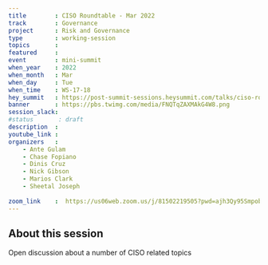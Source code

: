 ```yaml
---
title        : CISO Roundtable - Mar 2022
track        : Governance
project      : Risk and Governance
type         : working-session
topics       :
featured     :
event        : mini-summit
when_year    : 2022
when_month   : Mar
when_day     : Tue
when_time    : WS-17-18
hey_summit   : https://post-summit-sessions.heysummit.com/talks/ciso-roundtable/
banner       : https://pbs.twimg.com/media/FNQTqZAXMAkG4W8.png
session_slack:
#status       : draft
description  :
youtube_link :
organizers   :
    - Ante Gulam
    - Chase Fopiano
    - Dinis Cruz        
    - Nick Gibson
    - Marios Clark
    - Sheetal Joseph
 
zoom_link    :  https://us06web.zoom.us/j/81502219505?pwd=ajh3Qy95SmpobXErbE9YRjExSitsZz09
---
```


## About this session

Open discussion about a number of CISO related topics
